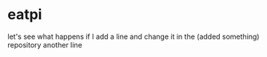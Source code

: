 # eatpi

let's see what happens if I add a line and change it in the (added something) repository
another line